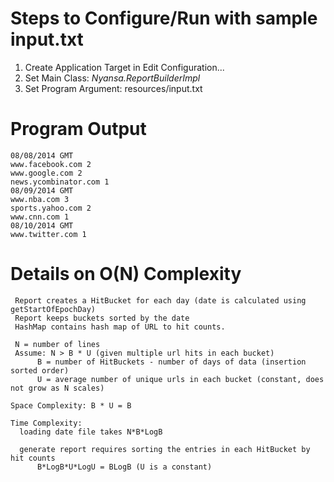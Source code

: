 # Steps to Configure/Run with sample input.txt

   1. Create Application Target in Edit Configuration...
   2. Set Main Class: _Nyansa.ReportBuilderImpl_
   3. Set Program Argument: resources/input.txt 

# Program Output
    08/08/2014 GMT
    www.facebook.com 2
    www.google.com 2
    news.ycombinator.com 1
    08/09/2014 GMT
    www.nba.com 3
    sports.yahoo.com 2
    www.cnn.com 1
    08/10/2014 GMT
    www.twitter.com 1

# Details on O(N) Complexity
     Report creates a HitBucket for each day (date is calculated using getStartOfEpochDay)
     Report keeps buckets sorted by the date
     HashMap contains hash map of URL to hit counts.

     N = number of lines
     Assume: N > B * U (given multiple url hits in each bucket)
          B = number of HitBuckets - number of days of data (insertion sorted order)
          U = average number of unique urls in each bucket (constant, does not grow as N scales)

    Space Complexity: B * U = B

    Time Complexity:
      loading date file takes N*B*LogB

      generate report requires sorting the entries in each HitBucket by hit counts
          B*LogB*U*LogU = BLogB (U is a constant)
